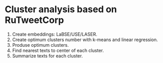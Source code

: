 # Cluster analysis based on RuTweetCorp
1. Create embeddings: LaBSE/USE/LASER.
2. Create optimum clusters number with k-means and linear regression.
3. Produse optimum clusters.
4. Find nearest texts to center of each cluster.
5. Summarize texts for each cluster.